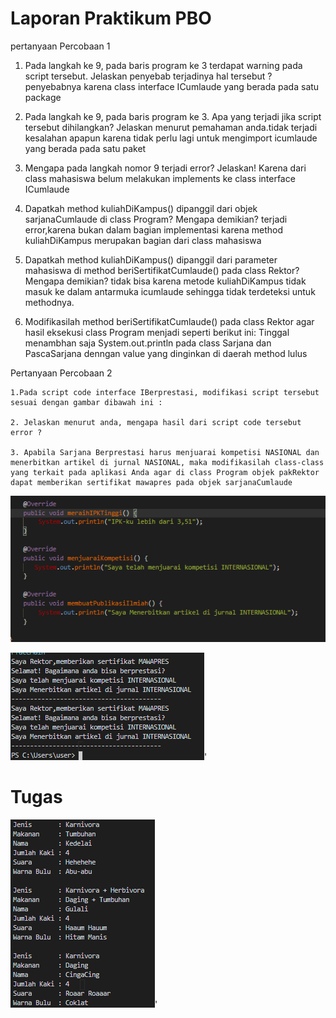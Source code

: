 # Laporan Praktikum PBO 

pertanyaan Percobaan 1

 1. Pada langkah ke 9, pada baris program ke 3 terdapat warning pada script tersebut. Jelaskan penyebab terjadinya hal tersebut ? penyebabnya karena class interface ICumlaude yang berada pada satu package


2. Pada langkah ke 9, pada baris program ke 3. Apa yang terjadi jika script tersebut dihilangkan? Jelaskan menurut pemahaman anda.tidak terjadi kesalahan apapun karena tidak perlu lagi untuk mengimport icumlaude yang berada pada satu paket

3. Mengapa pada langkah nomor 9 terjadi error? Jelaskan! Karena dari class mahasiswa belum melakukan implements ke class interface ICumlaude

4. Dapatkah method kuliahDiKampus() dipanggil dari objek sarjanaCumlaude di class Program? Mengapa demikian? terjadi error,karena bukan dalam bagian implementasi karena method kuliahDiKampus merupakan bagian dari class mahasiswa

5. Dapatkah method kuliahDiKampus() dipanggil dari parameter mahasiswa di method beriSertifikatCumlaude() pada class Rektor? Mengapa demikian?
tidak bisa karena metode kuliahDiKampus tidak masuk ke dalam antarmuka icumlaude sehingga tidak terdeteksi untuk methodnya.

6. Modifikasilah method beriSertifikatCumlaude() pada class Rektor agar hasil eksekusi class Program menjadi seperti berikut ini: Tinggal menambhan saja System.out.println pada class Sarjana dan PascaSarjana denngan value yang dinginkan di daerah method lulus


Pertanyaan Percobaan 2


    1.Pada script code interface IBerprestasi, modifikasi script tersebut sesuai dengan gambar dibawah ini :
    
    2. Jelaskan menurut anda, mengapa hasil dari script code tersebut error ?

    3. Apabila Sarjana Berprestasi harus menjuarai kompetisi NASIONAL dan menerbitkan artikel di jurnal NASIONAL, maka modifikasilah class-class yang terkait pada aplikasi Anda agar di class Program objek pakRektor dapat memberikan sertifikat mawapres pada objek sarjanaCumlaude

<img src="img/2.png">

<img src="img/latihan.png">'


# Tugas

<img src="img/maint.png">'
